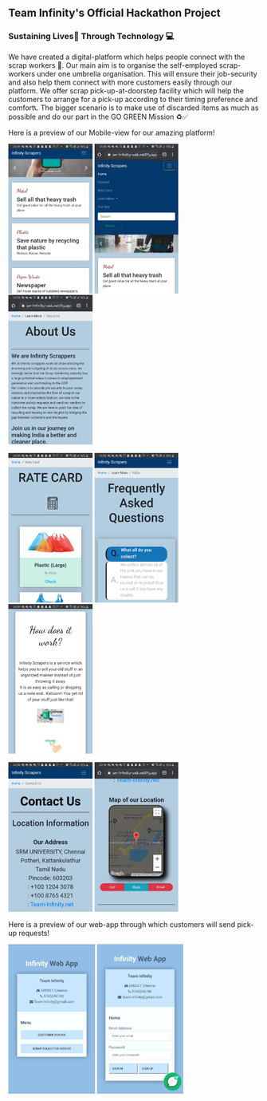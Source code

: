 ## Team Infinity's Official Hackathon Project


### Sustaining Lives🌲 Through Technology 💻

We have created a digital-platform which helps people connect with the scrap workers 🔗. Our main aim is to organise the self-employed scrap-workers under one umbrella organisation. This will ensure their job-security and also help them connect with more customers easily through our platform. We offer scrap pick-up-at-doorstep facility which will help the customers to arrange for a pick-up according to their timing preference and comfort📞. The bigger scenario is to make use of discarded items as much as possible and do our part in the GO GREEN Mission ♻✅

Here is a preview of our Mobile-view for our amazing platform!

<img src="imgs/1.jpeg" height="300px">           <img src="imgs/2.jpeg" height="300px">         <img src="imgs/3.jpeg" height="300px"> 

<img src="imgs/4.jpeg" height="300px">           <img src="imgs/5.jpeg" height="300px">         <img src="imgs/6.jpeg" height="300px"> 

<img src="imgs/7.jpeg" height="300px">           <img src="imgs/8.jpeg" height="300px">      

Here is a preview of our web-app through which customers will send pick-up requests!

<img src="imgs/mob1N.jpeg" height="300px">         <img src="imgs/mob2N.jpeg" height="300px"> 
